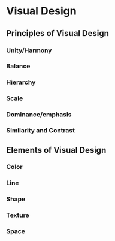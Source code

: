 # Visual Design

## Principles of Visual Design

### Unity/Harmony

### Balance

### Hierarchy

### Scale

### Dominance/emphasis

### Similarity and Contrast

## Elements of Visual Design

### Color

### Line

### Shape

### Texture

### Space

